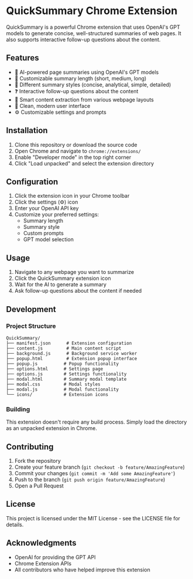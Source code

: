 # QuickSummary Chrome Extension

QuickSummary is a powerful Chrome extension that uses OpenAI's GPT models to generate concise, well-structured summaries of web pages. It also supports interactive follow-up questions about the content.

## Features

- 🤖 AI-powered page summaries using OpenAI's GPT models
- 📝 Customizable summary length (short, medium, long)
- 🎨 Different summary styles (concise, analytical, simple, detailed)
- ❓ Interactive follow-up questions about the content
- 🎯 Smart content extraction from various webpage layouts
- 📱 Clean, modern user interface
- ⚙️ Customizable settings and prompts

## Installation

1. Clone this repository or download the source code
2. Open Chrome and navigate to `chrome://extensions/`
3. Enable "Developer mode" in the top right corner
4. Click "Load unpacked" and select the extension directory

## Configuration

1. Click the extension icon in your Chrome toolbar
2. Click the settings (⚙️) icon
3. Enter your OpenAI API key
4. Customize your preferred settings:
   - Summary length
   - Summary style
   - Custom prompts
   - GPT model selection

## Usage

1. Navigate to any webpage you want to summarize
2. Click the QuickSummary extension icon
3. Wait for the AI to generate a summary
4. Ask follow-up questions about the content if needed

## Development

### Project Structure

```
QuickSummary/
├── manifest.json      # Extension configuration
├── content.js         # Main content script
├── background.js      # Background service worker
├── popup.html         # Extension popup interface
├── popup.js          # Popup functionality
├── options.html      # Settings page
├── options.js        # Settings functionality
├── modal.html        # Summary modal template
├── modal.css         # Modal styles
├── modal.js          # Modal functionality
└── icons/            # Extension icons
```

### Building

This extension doesn't require any build process. Simply load the directory as an unpacked extension in Chrome.

## Contributing

1. Fork the repository
2. Create your feature branch (`git checkout -b feature/AmazingFeature`)
3. Commit your changes (`git commit -m 'Add some AmazingFeature'`)
4. Push to the branch (`git push origin feature/AmazingFeature`)
5. Open a Pull Request

## License

This project is licensed under the MIT License - see the LICENSE file for details.

## Acknowledgments

- OpenAI for providing the GPT API
- Chrome Extension APIs
- All contributors who have helped improve this extension 